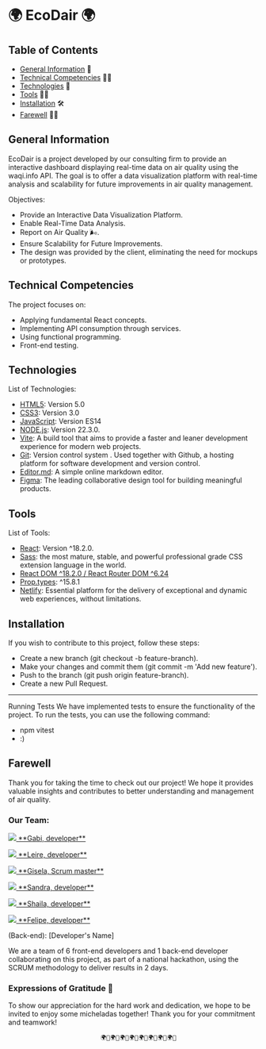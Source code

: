 # 🌍 EcoDair 🌍

## Table of Contents

- [General Information](#general-information) 📝
- [Technical Competencies](#technical-competencies) 💪🏼
- [Technologies](#technologies) 📲
- [Tools](#tools) 💅🏼
- [Installation](#installation) 🛠️
- [Farewell](#farewell) 🙏🏼

## General Information
EcoDair is a project developed by our consulting firm to provide an interactive dashboard displaying real-time data on air quality using the waqi.info API. The goal is to offer a data visualization platform with real-time analysis and scalability for future improvements in air quality management.

Objectives:
- Provide an Interactive Data Visualization Platform.
- Enable Real-Time Data Analysis.
- Report on Air Quality 🌬️.
- Ensure Scalability for Future Improvements.
- The design was provided by the client, eliminating the need for mockups or prototypes.

## Technical Competencies

The project focuses on:

- Applying fundamental React concepts.
- Implementing API consumption through services.
- Using functional programming.
- Front-end testing.

## Technologies 

 List of Technologies:

* [HTML5](https://developer.mozilla.org/en-US/docs/Web/Guide/HTML/HTML5): Version 5.0
* [CSS3](https://developer.mozilla.org/en-US/docs/Web/CSS): Version 3.0
* [JavaScript](https://developer.mozilla.org/en-US/docs/Web/JavaScript): Version ES14
* [NODE.js](https://nodejs.org/en): Version 22.3.0.
* [Vite](https://vitejs.dev/): A build tool that aims to provide a faster and leaner development experience for modern web projects.
* [Git](https://git-scm.com/): Version control system . Used together with Github, a hosting platform for software development and version control.
* [Editor.md](https://pandao.github.io/editor.md/en.html): A simple online markdown editor.
* [Figma](https://www.figma.com/): The leading collaborative design tool for building meaningful products.

## Tools
List of Tools:

* [React](https://react.dev/): Version ^18.2.0.
* [Sass](https://sass-lang.com/):  the most mature, stable, and powerful professional grade CSS extension language in the world.
* [React DOM ^18.2.0 / React Router DOM ^6.24](https://reactrouter.com/en/main)
* [Prop.types](https://www.npmjs.com/package/prop-types): ^15.8.1
* [Netlify](https://www.netlify.com/): Essential platform for the delivery of exceptional and dynamic web experiences, without limitations.


 ## Installation
If you wish to contribute to this project, follow these steps:

- Create a new branch (git checkout -b feature-branch).
- Make your changes and commit them (git commit -m 'Add new feature').
- Push to the branch (git push origin feature-branch).
- Create a new Pull Request.

***

Running Tests We have implemented tests to ensure the functionality of the project. To run the tests, you can use the following command: 
- npm vitest
- :)


  
## Farewell
Thank you for taking the time to check out our project! We hope it provides valuable insights and contributes to better understanding and management of air quality.

### Our Team:
<p> <a href="https://github.com/GabyRosas/GoogleStoreReact">
    <img src="https://img.shields.io/badge/GitHub-100000?style=for-the-badge&logo=github&logoColor=white"> **Gabi, developer**</a></p>

    
<p> <a href="https://github.com/Erieltxu">
    <img src="https://img.shields.io/badge/GitHub-100000?style=for-the-badge&logo=github&logoColor=white"> **Leire, developer**</a></p>

    
<p> <a href="https://github.com/GiselaHurtado">
    <img src="https://img.shields.io/badge/GitHub-100000?style=for-the-badge&logo=github&logoColor=white"> **Gisela, Scrum master**</a></p>

    
<p> <a href="https://github.com/sandiaxcx">
    <img src="https://img.shields.io/badge/GitHub-100000?style=for-the-badge&logo=github&logoColor=white"> **Sandra, developer**</a></p>

    
<p> <a href="https://github.com/ShailaGonzalez">
    <img src="https://img.shields.io/badge/GitHub-100000?style=for-the-badge&logo=github&logoColor=white"> **Shaila, developer**</a></p>

<p> <a href="https://github.com/piperiver97">
    <img src="https://img.shields.io/badge/GitHub-100000?style=for-the-badge&logo=github&logoColor=white"> **Felipe, developer**</a></p>


(Back-end): [Developer's Name]

We are a team of 6 front-end developers and 1 back-end developer collaborating on this project, as part of a national hackathon, using the SCRUM methodology to deliver results in 2 days.

 ### Expressions of Gratitude 🎁
To show our appreciation for the hard work and dedication, we hope to be invited to enjoy some micheladas together! Thank you for your commitment and teamwork!

                            
                              🌍💚🌍💚🌍💚🌍💚🌍💚🌍💚🌍💚🌍💚
